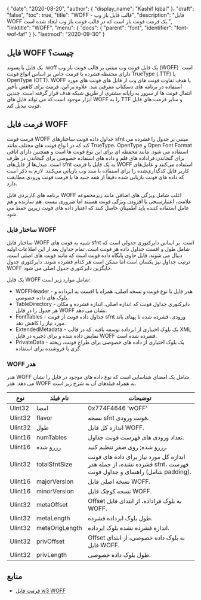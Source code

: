 {
  "date": "2020-08-20",
  "author": {
    "display_name": "Kashif Iqbal"
}،
  "draft": "false",
  "toc": true,
  "title": "WOFF - قالب فایل باز وب",
  "description": "فایل WOFF یک فرمت فونت باز است که در قالب فونت باز وب ایجاد شده است.",
  "linktitle": "WOFF",
  "menu": {
    "docs": {
      "parent": "font",
      "identifier": "font-wof-faf"
}
}،
  "lastmod": "2020-09-30"
}

## فایل WOFF چیست؟

یک فایل با پسوند .woff یک فایل فونت وب مبتنی بر قالب فونت باز وب (WOFF) است. دارای محفظه فشرده با فرمت خاص بر اساس انواع فونت TrueType (.TTF) یا OpenType (OTT). WOFF با هدف تفاوت فونت های وب از فایل های فونت های مورد استفاده در برنامه های دسکتاپ معرفی شد. علاوه بر این، فرمت برای کاهش تأخیر انتقال فونت ها از سرور به رایانه مشتری از طریق شبکه هدف قرار گرفته است. چندین ابزار موجود است که می تواند فایل های WOFF را به TTF و سایر فرمت های فایل فونت تبدیل کند.

## فرمت فایل WOFF

فرمت فونت WOFF جداول داده فونت ساختارهای sfnt مبتنی بر جدول را فشرده می کند که در انواع فونت های مختلف مانند TrueType، OpenType و Open Font Format استفاده می شود. مانند محفظه ای برای این نوع فونت ها است و همچنین دارای اتاقی برای گنجاندن فراداده های قلم و داده های استفاده خصوصی برای گنجاندن در ظرف است. مبدل‌ها از فایل‌های sfnt به یک فایل با فرمت WOFF استفاده می‌کنند و عامل‌های کاربر فایل کدگذاری‌شده را برای استفاده با سند وب بازیابی می‌کنند. لازم به ذکر است که داده های فونت بازیابی شده دقیقاً از همه جنبه ها با فرمت فونت ورودی مطابقت دارد.

برنامه های کاربردی فایل WOFF اغلب شامل ویژگی های اضافی مانند زیرمجموعه علامت، اعتبارسنجی یا افزودن ویژگی فونت هستند اما ضروری نیست. هم سازنده و هم عامل استفاده کننده باید اطمینان حاصل کنند که اعتبار داده های فونت زیرین حفظ می شود.

### ساختار فایل WOFF

ساختار فایل WOFF شبیه به فونت های sfnt است. بر اساس دایرکتوری جدولی است که شامل طول و افست جداول داده هر فونت است. تمام جداول بعد از این اطلاعات اولیه دنبال می شوند. فایل حاوی پایگاه داده فونت است که مانند فونت های اصلی است. ترتیب جداول نیز یکسان است اما ممکن است هر کدام فشرده شوند. دایرکتوری جدول WOFF جایگزین دایرکتوری جدول اصلی می شود.

یک فایل WOFF شامل موارد زیر است:

 * WOFFHeader - هدر فایل با نوع فونت و نسخه اصلی، همراه با افست به ابرداده و بلوک های داده خصوصی.
 * TableDirectory - دایرکتوری جداول فونت که اندازه اصلی، اندازه فشرده و مکان هر جدول را در فایل WOFF نشان می دهد.
 * FontTables - جداول داده فونت از فونت sfnt ورودی، فشرده شده تا پهنای باند مورد نیاز را کاهش دهد.
 * ExtendedMetadata - یک بلوک اختیاری از ابرداده توسعه یافته، که در قالب XML نمایش داده شده و برای ذخیره در فایل WOFF فشرده شده است.
 * PrivateData - یک بلوک اختیاری از داده های خصوصی برای طراح فونت، ریخته گری یا فروشنده برای استفاده.

### WOFF هدر
هدر WOFF شامل یک امضای شناسایی است که نوع داده های موجود در فایل را نشان می دهد. هدر WOFF به همراه فیلدهای آن به شرح زیر است.

|نوع|نام فیلد|توضیحات|
---|---|---|
|UInt32|امضا |0x774F4646 'wOFF' |
|UIint32| flavor | نسخه sfnt فونت ورودی.|
|UIint32| طول |اندازه کل فایل WOFF.|
|UIint16| numTables |تعداد ورودی های فهرست فونت جداول.|
|UIint16| رزرو شده | رزرو شده; روی صفر تنظیم کنید.|
|UIint32| totalSfntSize |اندازه کل مورد نیاز برای داده های فونت فشرده نشده، از جمله هدر sfnt، فهرست راهنمای و جداول فونت (شامل padding).|
|UIint16| majorVersion |نسخه اصلی فایل WOFF.|
|UIint16| minorVersion |نسخه کوچک فایل WOFF.|
|UIint32| metaOffset |Offset به بلوک فراداده، از ابتدای فایل WOFF.|
|UIint32| metaLength | طول بلوک ابرداده فشرده.|
|UIint32| metaOrigLength |اندازه فشرده نشده بلوک ابرداده.|
|UIint32| privOffset |Offset به بلوک داده خصوصی، از ابتدای فایل WOFF.|
|UIint32| privLength |طول بلوک داده خصوصی.|

## منابع

 * [فرمت فایل w3 WOFF](https://www.w3.org/TR/WOFF/)

